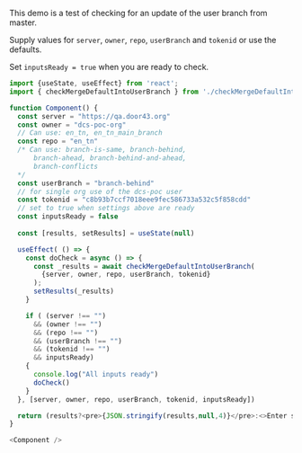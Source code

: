 This demo is a test of checking for an update of the user branch from master.

Supply values for `server`, `owner`, `repo`, `userBranch` and `tokenid` or use the defaults.

Set `inputsReady = true` when you are ready to check.

```js
import {useState, useEffect} from 'react';
import { checkMergeDefaultIntoUserBranch } from './checkMergeDefaultIntoUserBranch.js';

function Component() {
  const server = "https://qa.door43.org"
  const owner = "dcs-poc-org"
  // Can use: en_tn, en_tn_main_branch
  const repo = "en_tn"
  /* Can use: branch-is-same, branch-behind, 
      branch-ahead, branch-behind-and-ahead, 
      branch-conflicts
  */
  const userBranch = "branch-behind"
  // for single org use of the dcs-poc user
  const tokenid = "c8b93b7ccf7018eee9fec586733a532c5f858cdd" 
  // set to true when settings above are ready
  const inputsReady = false 
 
  const [results, setResults] = useState(null)

  useEffect( () => {
    const doCheck = async () => {
      const _results = await checkMergeDefaultIntoUserBranch(
        {server, owner, repo, userBranch, tokenid}
      );
      setResults(_results)
    }

    if ( (server !== "")
      && (owner !== "")
      && (repo !== "")
      && (userBranch !== "")
      && (tokenid !== "")
      && inputsReady)
    {
      console.log("All inputs ready")
      doCheck()
    }
  }, [server, owner, repo, userBranch, tokenid, inputsReady])

  return (results?<pre>{JSON.stringify(results,null,4)}</pre>:<>Enter settings and set `inputsReady = true`</>)
}

<Component />
```